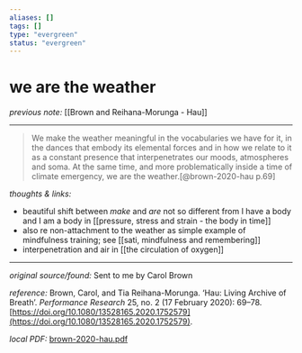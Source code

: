 ```yaml
---
aliases: []
tags: []
type: "evergreen"
status: "evergreen"
---
```


# we are the weather

_previous note:_ [[Brown and Reihana-Morunga - Hau]]

---

> We make the weather meaningful in the vocabularies we have for it, in the dances that embody its elemental forces and in how we relate to it as a constant presence that interpenetrates our moods, atmospheres and soma. At the same time, and more problematically inside a time of climate emergency, we are the weather.[@brown-2020-hau p.69]


_thoughts & links:_

- beautiful shift between _make_ and _are_ not so different from I have a body and I am a body in [[pressure, stress and strain - the body in time]]
- also re non-attachment to the weather as simple example of mindfulness training; see [[sati, mindfulness and remembering]]
- interpenetration and air in [[the circulation of oxygen]] 



---

_original source/found:_ Sent to me by Carol Brown

_reference:_ Brown, Carol, and Tia Reihana-Morunga. ‘Hau: Living Archive of Breath’. _Performance Research_ 25, no. 2 (17 February 2020): 69–78. [https://doi.org/10.1080/13528165.2020.1752579](https://doi.org/10.1080/13528165.2020.1752579).

_local PDF:_ [brown-2020-hau.pdf](hook://file/8rMNRmTxD?p=RHJvcGJveC9iaWJsaW9ncmFwaHkgcGRmcw==&n=brown%2D2020%2Dhau%2Epdf)

